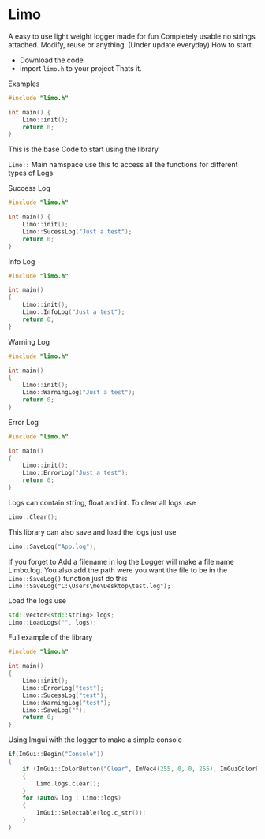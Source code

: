 # Limo
A easy to use light weight logger made for fun
Completely usable no strings attached. Modify, reuse or anything.
(Under update everyday)
How to start
* Download the code
* import ```limo.h``` to your project
Thats it.

Examples

```cpp
#include "limo.h"

int main() {
    Limo::init();
    return 0;
}
```
This is the base Code to start using the library

```Limo::``` Main namspace use this to access all the functions for different types of Logs

Success Log

```cpp
#include "limo.h"

int main() {
    Limo::init();
    Limo::SucessLog("Just a test");
    return 0;
}
```

Info Log

```cpp
#include "limo.h"

int main()
{
    Limo::init();
    Limo::InfoLog("Just a test");
    return 0;
}
```

Warning Log

```cpp
#include "limo.h"

int main()
{
    Limo::init();
    Limo::WarningLog("Just a test");
    return 0;
}
```

Error Log

```cpp
#include "limo.h"

int main()
{
    Limo::init();
    Limo::ErrorLog("Just a test");
    return 0;
}
```
Logs can contain string, float and int.
To clear all logs use 
```cpp
Limo::Clear();
```
This library can also save and load the logs just use

```cpp
Limo::SaveLog("App.log");
```
If you forget to Add a filename in log the Logger will make a file name Limbo.log.
You also add the path were you want the file to be in the ```Limo::SaveLog()``` function just do this
```Limo::SaveLog("C:\Users\me\Desktop\test.log");```

Load the logs use 
```cpp
std::vector<std::string> logs;
Limo::LoadLogs("", logs);
```

Full example of the library

```cpp
#include "limo.h"

int main()
{
    Limo::init();
    Limo::ErrorLog("test");
    Limo::SucessLog("test");
    Limo::WarningLog("test");
    Limo::SaveLog("");
    return 0;
}
```
Using Imgui with the logger to make a simple console

```cpp
if(ImGui::Begin("Console"))
{
    if (ImGui::ColorButton("Clear", ImVec4(255, 0, 0, 255), ImGuiColorEditFlags_NoTooltip) && Limo.logs.size() >= 0)
    {
        Limo.logs.clear();
    }
    for (auto& log : Limo::logs)
    {
        ImGui::Selectable(log.c_str());
    }
}
```

